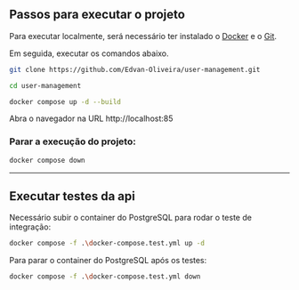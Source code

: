 ## Passos para executar o projeto

Para executar localmente, será necessário ter instalado o [Docker](https://www.docker.com/) e o [Git](https://git-scm.com/).

Em seguida, executar os comandos abaixo.

```bash
git clone https://github.com/Edvan-Oliveira/user-management.git

cd user-management

docker compose up -d --build
```

Abra o navegador na URL http://localhost:85

### Parar a execução do projeto:
```bash
docker compose down
```
---

## Executar testes da api

Necessário subir o container do PostgreSQL para rodar o teste de integração:

```bash
docker compose -f .\docker-compose.test.yml up -d
```

Para parar o container do PostgreSQL após os testes:

```bash
docker compose -f .\docker-compose.test.yml down
```
